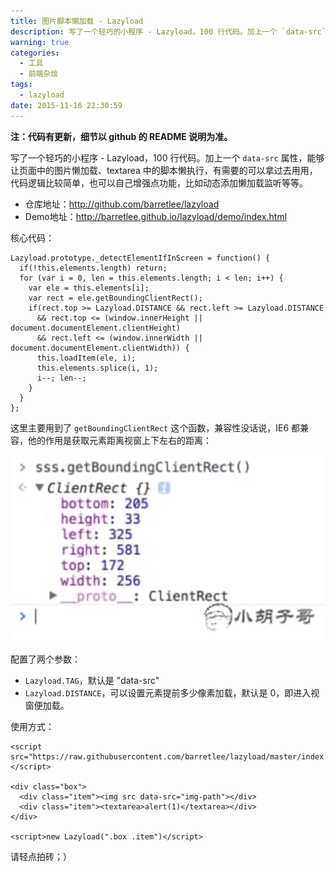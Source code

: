 ```yaml
---
title: 图片脚本懒加载 - Lazyload
description: 写了一个轻巧的小程序 - Lazyload，100 行代码。加上一个 `data-src` 属性，能够让页面中的图片懒加载、textarea 中的脚本懒执行，有需要的可以拿过去用用，代码逻辑比较简单，也可以自己增强点功能，比如动态添加懒加载监听等等。
warning: true
categories:
  - 工具
  - 前端杂烩
tags:
  - lazyload
date: 2015-11-16 22:30:59
---
```


**注：代码有更新，细节以 github 的 README 说明为准。**

写了一个轻巧的小程序 - Lazyload，100 行代码。加上一个 `data-src` 属性，能够让页面中的图片懒加载、textarea 中的脚本懒执行，有需要的可以拿过去用用，代码逻辑比较简单，也可以自己增强点功能，比如动态添加懒加载监听等等。

<!--more-->

- 仓库地址：<http://github.com/barretlee/lazyload>
- Demo地址：<http://barretlee.github.io/lazyload/demo/index.html>

核心代码：

```
Lazyload.prototype._detectElementIfInScreen = function() {
  if(!this.elements.length) return;
  for (var i = 0, len = this.elements.length; i < len; i++) {
    var ele = this.elements[i];
    var rect = ele.getBoundingClientRect();
    if(rect.top >= Lazyload.DISTANCE && rect.left >= Lazyload.DISTANCE
      && rect.top <= (window.innerHeight || document.documentElement.clientHeight)
      && rect.left <= (window.innerWidth || document.documentElement.clientWidth)) {
      this.loadItem(ele, i);
      this.elements.splice(i, 1);
      i--; len--;
    }
  }
};
```

这里主要用到了 `getBoundingClientRect` 这个函数，兼容性没话说，IE6 都兼容，他的作用是获取元素距离视窗上下左右的距离：

![Chrome getBoundingClientRect](/blogimgs/2015/11/16/20151101_a1f44914.jpg)

配置了两个参数：

- `Lazyload.TAG`，默认是 "data-src"
- `Lazyload.DISTANCE`，可以设置元素提前多少像素加载，默认是 0，即进入视窗便加载。

使用方式：

```
<script src="https://raw.githubusercontent.com/barretlee/lazyload/master/index.js"></script>

<div class="box">
  <div class="item"><img src data-src="img-path"></div>
  <div class="item"><textarea>alert(1)</textarea></div>
</div>

<script>new Lazyload(".box .item")</script>
```

请轻点拍砖；）







